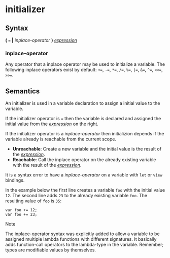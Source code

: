 # initializer

## Syntax

__(__ `=` __|__ _inplace-operator_ __)__ [_expression_](expression.md)

### inplace-operator

Any operator that a inplace operator may be used to initialize a variable.
The following inplace operators exist by default:
`+=`, `-=`, `*=`, `/=`, `%=`, `|=`, `&=`, `^=`, `<<=`, `>>=`.

## Semantics

An initializer is used in a variable declaration to assign a initial value
to the variable.

If the initializer operator is `=` then the variable is declared and assigned
the initial value from the [_expression_](expression.md) on the right.

If the initializer operator is a _inplace-operator_ then initializion depends
if the variable already is reachable from the current scope.
 - __Unreachable__: Create a new variable and the initial value is the result
   of the [_expression_](expression.md).
 - __Reachable__: Call the inplace operator on the already existing variable
   with the result of the [_expression_](expression.md).

It is a syntax error to have a _inplace-operator_ on a variable with `let` or
`view` bindings.

In the example below the first line creates a variable `foo` with the initial
value `12`. The second line adds `23` to the already existing variable `foo`.
The resulting value of `foo` is `35`:

```
var foo += 12;
var foo += 23;
```

> [!NOTE]
> The inplace-operator syntax was explicitly added to allow a variable to be
> assigned multiple lambda functions with different signatures. It basically
> adds function-call operators to the lambda-type in the variable.
> Remember; types are modifiable values by themselves.
